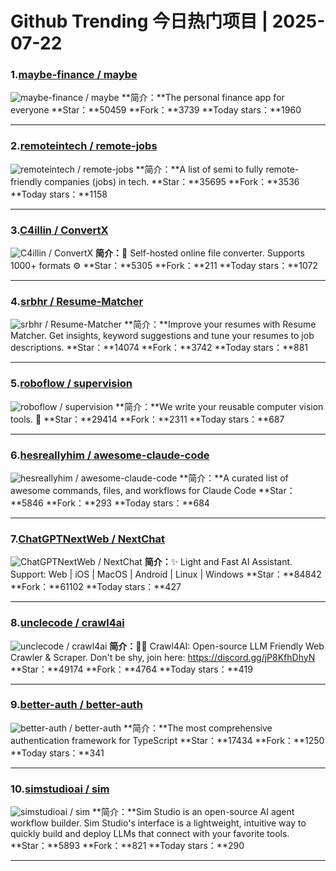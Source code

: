 # Github Trending 今日热门项目 | 2025-07-22
### 1.[maybe-finance / maybe](https://github.com/maybe-finance/maybe)

![maybe-finance / maybe](https://repository-images.githubusercontent.com/737898780/adb612d1-a1e6-4e68-b314-437aa2fc8727)
**简介：**The personal finance app for everyone
**Star：**50459
**Fork：**3739
**Today stars：**1960

---

### 2.[remoteintech / remote-jobs](https://github.com/remoteintech/remote-jobs)

![remoteintech / remote-jobs](https://repository-images.githubusercontent.com/44150497/d13bba00-839c-11e9-84fd-69e4e89395f1)
**简介：**A list of semi to fully remote-friendly companies (jobs) in tech.
**Star：**35695
**Fork：**3536
**Today stars：**1158

---

### 3.[C4illin / ConvertX](https://github.com/C4illin/ConvertX)

![C4illin / ConvertX](https://repository-images.githubusercontent.com/783343310/5c97fe6b-0ba3-4d51-b04c-704d93920842)
**简介：**💾 Self-hosted online file converter. Supports 1000+ formats ⚙️
**Star：**5305
**Fork：**211
**Today stars：**1072

---

### 4.[srbhr / Resume-Matcher](https://github.com/srbhr/Resume-Matcher)

![srbhr / Resume-Matcher](https://repository-images.githubusercontent.com/253975496/2823cee4-4d8d-4d65-8477-b7b67fec9b15)
**简介：**Improve your resumes with Resume Matcher. Get insights, keyword suggestions and tune your resumes to job descriptions.
**Star：**14074
**Fork：**3742
**Today stars：**881

---

### 5.[roboflow / supervision](https://github.com/roboflow/supervision)

![roboflow / supervision](https://opengraph.githubassets.com/2c41316c0e2fcbd50efeeb9051edc95124275ffbe0a94aebe989bbc390a1dedc/roboflow/supervision)
**简介：**We write your reusable computer vision tools. 💜
**Star：**29414
**Fork：**2311
**Today stars：**687

---

### 6.[hesreallyhim / awesome-claude-code](https://github.com/hesreallyhim/awesome-claude-code)

![hesreallyhim / awesome-claude-code](https://opengraph.githubassets.com/37e81ac9ddeb495d68b754e9a6c6d228791de00f506969d47cf6812af1a6ccf5/hesreallyhim/awesome-claude-code)
**简介：**A curated list of awesome commands, files, and workflows for Claude Code
**Star：**5846
**Fork：**293
**Today stars：**684

---

### 7.[ChatGPTNextWeb / NextChat](https://github.com/ChatGPTNextWeb/NextChat)

![ChatGPTNextWeb / NextChat](https://repository-images.githubusercontent.com/612344730/c1094754-15d6-4919-af39-2cd6c45401f9)
**简介：**✨ Light and Fast AI Assistant. Support: Web | iOS | MacOS | Android | Linux | Windows
**Star：**84842
**Fork：**61102
**Today stars：**427

---

### 8.[unclecode / crawl4ai](https://github.com/unclecode/crawl4ai)

![unclecode / crawl4ai](https://avatars.githubusercontent.com/u/194243768?s=64&v=4)
**简介：**🚀🤖 Crawl4AI: Open-source LLM Friendly Web Crawler & Scraper. Don't be shy, join here: https://discord.gg/jP8KfhDhyN
**Star：**49174
**Fork：**4764
**Today stars：**419

---

### 9.[better-auth / better-auth](https://github.com/better-auth/better-auth)

![better-auth / better-auth](https://repository-images.githubusercontent.com/803014189/1fffa32b-9794-4ec0-93e9-3e07401a3f03)
**简介：**The most comprehensive authentication framework for TypeScript
**Star：**17434
**Fork：**1250
**Today stars：**341

---

### 10.[simstudioai / sim](https://github.com/simstudioai/sim)

![simstudioai / sim](https://opengraph.githubassets.com/c9bc6d1e629f65b1bb56ac4915a06bc7aed54c6efdffe3abb3e9940bc7482ed2/simstudioai/sim)
**简介：**Sim Studio is an open-source AI agent workflow builder. Sim Studio's interface is a lightweight, intuitive way to quickly build and deploy LLMs that connect with your favorite tools.
**Star：**5893
**Fork：**821
**Today stars：**290

---

